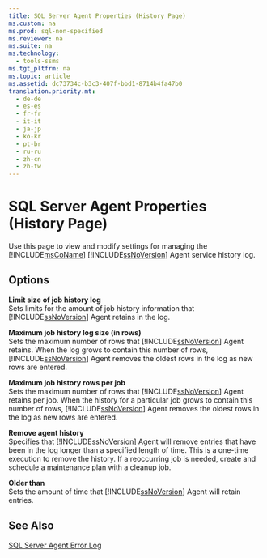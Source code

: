 ```yaml
---
title: SQL Server Agent Properties (History Page)
ms.custom: na
ms.prod: sql-non-specified
ms.reviewer: na
ms.suite: na
ms.technology: 
  - tools-ssms
ms.tgt_pltfrm: na
ms.topic: article
ms.assetid: dc73734c-b3c3-407f-bbd1-8714b4fa47b0
translation.priority.mt: 
  - de-de
  - es-es
  - fr-fr
  - it-it
  - ja-jp
  - ko-kr
  - pt-br
  - ru-ru
  - zh-cn
  - zh-tw
---
```

# SQL Server Agent Properties (History Page)
Use this page to view and modify settings for managing the [!INCLUDE[msCoName](../content/includes/msCoName_md.md)] [!INCLUDE[ssNoVersion](../content/includes/ssNoVersion_md.md)] Agent service history log.  
  
## Options  
**Limit size of job history log**  
Sets limits for the amount of job history information that [!INCLUDE[ssNoVersion](../content/includes/ssNoVersion_md.md)] Agent retains in the log.  
  
**Maximum job history log size (in rows)**  
Sets the maximum number of rows that [!INCLUDE[ssNoVersion](../content/includes/ssNoVersion_md.md)] Agent retains. When the log grows to contain this number of rows, [!INCLUDE[ssNoVersion](../content/includes/ssNoVersion_md.md)] Agent removes the oldest rows in the log as new rows are entered.  
  
**Maximum job history rows per job**  
Sets the maximum number of rows that [!INCLUDE[ssNoVersion](../content/includes/ssNoVersion_md.md)] Agent retains per job. When the history for a particular job grows to contain this number of rows, [!INCLUDE[ssNoVersion](../content/includes/ssNoVersion_md.md)] Agent removes the oldest rows in the log as new rows are entered.  
  
**Remove agent history**  
Specifies that [!INCLUDE[ssNoVersion](../content/includes/ssNoVersion_md.md)] Agent will remove entries that have been in the log longer than a specified length of time. This is a one\-time execution to remove the history. If a reoccurring job is needed, create and schedule a maintenance plan with a cleanup job.  
  
**Older than**  
Sets the amount of time that [!INCLUDE[ssNoVersion](../content/includes/ssNoVersion_md.md)] Agent will retain entries.  
  
## See Also  
[SQL Server Agent Error Log](../content/SQL-Server-Agent-Error-Log.md)  
  
